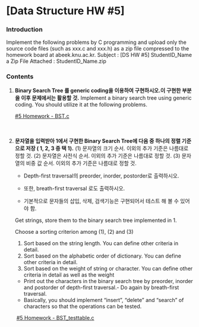 # [Data Structure HW #5]

### Introduction

Implement the following problems by C programming and upload only the source code files (such as xxx.c and xxx.h) as a zip file compressed to the homework board at abeek.knu.ac.kr.
Subject : [DS HW #5] StudentID_Name
a Zip File Attached : StudentID_Name.zip  

  

### Contents

1. **Binary Search Tree 를 generic coding을 이용하여 구현하시오.이 구현한 부분을 이후 문제에서는 활용할 것.**
Implement a binary search tree using generic coding. You should utilize it at the following problems. 
   
    [#5 Homework - BST.c](BST.c)  
   
   


　    

2. **문자열을 입력받아 1에서 구현한 Binary Search Tree에 다음 중 하나의 정렬 기준으로 저장 ( 1, 2, 3 중 택 1).**
(1) 문자열의 크기 순서. 이외의 추가 기준은 나름대로 정할 것.
   (2) 문자열은 사전식 순서. 이외의 추가 기준은 나름대로 정할 것.
   (3) 문자열의 비중 값 순서. 이외의 추가 기준은 나름대로 정할 것.
   
   - Depth-first traversal의 preorder, inorder, postorder로 출력하시오.
   
   - 또한, breath-first traversal 로도 출력하시오.
   
   - 기본적으로 문자들의 삽입, 삭제, 검색기능은 구현되어서 테스트 해 볼 수 있어야 함.
   
     
   
   Get strings, store them to the binary search tree implemented in 1.  
   
   Choose a sorting criterion among (1), (2) and (3)  
   
   1. Sort based on the string length. You can define other criteria in detail.
   2. Sort based on the alphabetic order of dictionary. You can define other criteria in detail.
   3. Sort based on the weight of string or character. You can define other criteria in detail as well as the weight
   
   - Print out the characters in the binary search tree by preorder, inorder and postorder of depth-first traversal.- Do again by breath-first traversal.
   - Basically, you should implement “insert”, “delete” and “search” of characters so that the operations can be tested.
   
   
   
   ​	[#5 Homework - BST_testtable.c](BST_testtable.c)  
